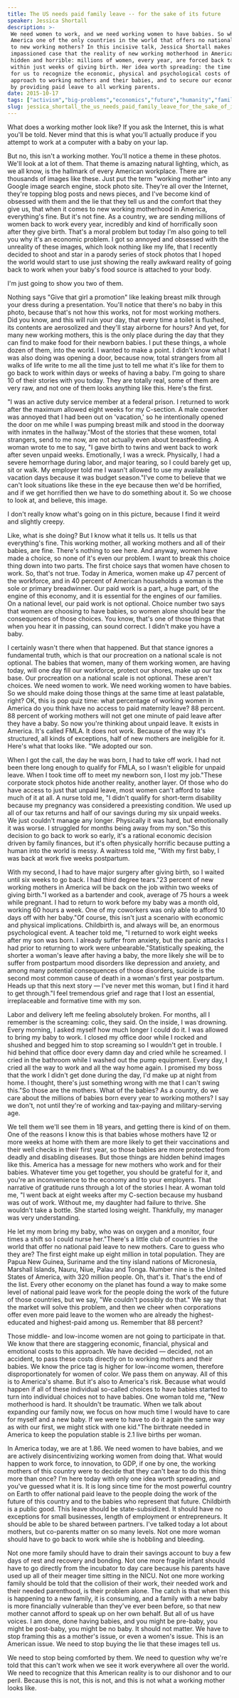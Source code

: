 ```yaml
---
title: The US needs paid family leave -- for the sake of its future
speaker: Jessica Shortall
description: >-
 We need women to work, and we need working women to have babies. So why is
 America one of the only countries in the world that offers no national paid leave
 to new working mothers? In this incisive talk, Jessica Shortall makes the
 impassioned case that the reality of new working motherhood in America is both
 hidden and horrible: millions of women, every year, are forced back to work
 within just weeks of giving birth. Her idea worth spreading: the time has come
 for us to recognize the economic, physical and psychological costs of our
 approach to working mothers and their babies, and to secure our economic future
 by providing paid leave to all working parents.
date: 2015-10-17
tags: ["activism","big-problems","economics","future","humanity","family","health","health-care","government","parenting","society","social-change","work","tedx","women-in-business","women"]
slug: jessica_shortall_the_us_needs_paid_family_leave_for_the_sake_of_its_future
---
```


What does a working mother look like? If you ask the Internet, this is what you'll be
told. Never mind that this is what you'll actually produce if you attempt to work at a
computer with a baby on your lap.

But no, this isn't a working mother. You'll notice a theme in these photos. We'll look at
a lot of them. That theme is amazing natural lighting, which, as we all know, is the
hallmark of every American workplace. There are thousands of images like these. Just put
the term "working mother" into any Google image search engine, stock photo site. They're
all over the Internet, they're topping blog posts and news pieces, and I've become kind of
obsessed with them and the lie that they tell us and the comfort that they give us, that
when it comes to new working motherhood in America, everything's fine. But it's not fine.
As a country, we are sending millions of women back to work every year, incredibly and
kind of horrifically soon after they give birth. That's a moral problem but today I'm also
going to tell you why it's an economic problem. I got so annoyed and obsessed with the
unreality of these images, which look nothing like my life, that I recently decided to
shoot and star in a parody series of stock photos that I hoped the world would start to
use just showing the really awkward reality of going back to work when your baby's food
source is attached to your body.

I'm just going to show you two of them.

Nothing says "Give that girl a promotion" like leaking breast milk through your dress
during a presentation. You'll notice that there's no baby in this photo, because that's
not how this works, not for most working mothers. Did you know, and this will ruin your
day, that every time a toilet is flushed, its contents are aerosolized and they'll stay
airborne for hours? And yet, for many new working mothers, this is the only place during
the day that they can find to make food for their newborn babies. I put these things, a
whole dozen of them, into the world. I wanted to make a point. I didn't know what I was
also doing was opening a door, because now, total strangers from all walks of life write
to me all the time just to tell me what it's like for them to go back to work within days
or weeks of having a baby. I'm going to share 10 of their stories with you today. They are
totally real, some of them are very raw, and not one of them looks anything like
this. Here's the first.

"I was an active duty service member at a federal prison. I returned to work after the
maximum allowed eight weeks for my C-section. A male coworker was annoyed that I had been
out on 'vacation,' so he intentionally opened the door on me while I was pumping breast
milk and stood in the doorway with inmates in the hallway."Most of the stories that these
women, total strangers, send to me now, are not actually even about breastfeeding. A woman
wrote to me to say, "I gave birth to twins and went back to work after seven unpaid weeks.
Emotionally, I was a wreck. Physically, I had a severe hemorrhage during labor, and major
tearing, so I could barely get up, sit or walk. My employer told me I wasn't allowed to
use my available vacation days because it was budget season."I've come to believe that we
can't look situations like these in the eye because then we'd be horrified, and if we get
horrified then we have to do something about it. So we choose to look at, and believe,
this image.

I don't really know what's going on in this picture, because I find it weird and slightly
creepy.

Like, what is she doing? But I know what it tells us. It tells us that everything's fine.
This working mother, all working mothers and all of their babies, are fine. There's
nothing to see here. And anyway, women have made a choice, so none of it's even our
problem. I want to break this choice thing down into two parts. The first choice says that
women have chosen to work. So, that's not true. Today in America, women make up 47 percent
of the workforce, and in 40 percent of American households a woman is the sole or primary
breadwinner. Our paid work is a part, a huge part, of the engine of this economy, and it
is essential for the engines of our families. On a national level, our paid work is not
optional. Choice number two says that women are choosing to have babies, so women alone
should bear the consequences of those choices. You know, that's one of those things that
when you hear it in passing, can sound correct. I didn't make you have a
baby.

I certainly wasn't there when that happened. But that stance ignores a fundamental truth,
which is that our procreation on a national scale is not optional. The babies that women,
many of them working women, are having today, will one day fill our workforce, protect our
shores, make up our tax base. Our procreation on a national scale is not optional. These
aren't choices. We need women to work. We need working women to have babies. So we should
make doing those things at the same time at least palatable, right? OK, this is pop quiz
time: what percentage of working women in America do you think have no access to paid
maternity leave? 88 percent. 88 percent of working mothers will not get one minute of paid
leave after they have a baby. So now you're thinking about unpaid leave. It exists in
America. It's called FMLA. It does not work. Because of the way it's structured, all kinds
of exceptions, half of new mothers are ineligible for it. Here's what that looks like. "We
adopted our son.

When I got the call, the day he was born, I had to take off work. I had not been there
long enough to qualify for FMLA, so I wasn't eligible for unpaid leave. When I took time
off to meet my newborn son, I lost my job."These corporate stock photos hide another
reality, another layer. Of those who do have access to just that unpaid leave, most women
can't afford to take much of it at all. A nurse told me, "I didn't qualify for short-term
disability because my pregnancy was considered a preexisting condition. We used up all of
our tax returns and half of our savings during my six unpaid weeks. We just couldn't
manage any longer. Physically it was hard, but emotionally it was worse. I struggled for
months being away from my son."So this decision to go back to work so early, it's a
rational economic decision driven by family finances, but it's often physically horrific
because putting a human into the world is messy. A waitress told me, "With my first baby, I
was back at work five weeks postpartum.

With my second, I had to have major surgery after giving birth, so I waited until six
weeks to go back. I had third degree tears."23 percent of new working mothers in America
will be back on the job within two weeks of giving birth."I worked as a bartender and
cook, average of 75 hours a week while pregnant. I had to return to work before my baby
was a month old, working 60 hours a week. One of my coworkers was only able to afford 10
days off with her baby."Of course, this isn't just a scenario with economic and physical
implications. Childbirth is, and always will be, an enormous psychological event. A teacher
told me, "I returned to work eight weeks after my son was born. I already suffer from
anxiety, but the panic attacks I had prior to returning to work were unbearable."Statistically
speaking, the shorter a woman's leave after having a baby, the more likely she will be to
suffer from postpartum mood disorders like depression and anxiety, and among many
potential consequences of those disorders, suicide is the second most common cause of
death in a woman's first year postpartum. Heads up that this next story — I've never met
this woman, but I find it hard to get through."I feel tremendous grief and rage that I
lost an essential, irreplaceable and formative time with my son.

Labor and delivery left me feeling absolutely broken. For months, all I remember is the
screaming: colic, they said. On the inside, I was drowning. Every morning, I asked myself
how much longer I could do it. I was allowed to bring my baby to work. I closed my office
door while I rocked and shushed and begged him to stop screaming so I wouldn't get in
trouble. I hid behind that office door every damn day and cried while he screamed. I cried
in the bathroom while I washed out the pump equipment. Every day, I cried all the way to
work and all the way home again. I promised my boss that the work I didn't get done during
the day, I'd make up at night from home. I thought, there's just something wrong with me
that I can't swing this."So those are the mothers. What of the babies? As a country, do we
care about the millions of babies born every year to working mothers? I say we don't, not
until they're of working and tax-paying and military-serving age.

We tell them we'll see them in 18 years, and getting there is kind of on them. One of the
reasons I know this is that babies whose mothers have 12 or more weeks at home with them
are more likely to get their vaccinations and their well checks in their first year, so
those babies are more protected from deadly and disabling diseases. But those things are
hidden behind images like this. America has a message for new mothers who work and for
their babies. Whatever time you get together, you should be grateful for it, and you're an
inconvenience to the economy and to your employers. That narrative of gratitude runs
through a lot of the stories I hear. A woman told me, "I went back at eight weeks after my
C-section because my husband was out of work. Without me, my daughter had failure to
thrive. She wouldn't take a bottle. She started losing weight. Thankfully, my manager was
very understanding.

He let my mom bring my baby, who was on oxygen and a monitor, four times a shift so I
could nurse her."There's a little club of countries in the world that offer no national
paid leave to new mothers. Care to guess who they are? The first eight make up eight
million in total population. They are Papua New Guinea, Suriname and the tiny island
nations of Micronesia, Marshall Islands, Nauru, Niue, Palau and Tonga. Number nine is the
United States of America, with 320 million people. Oh, that's it. That's the end of the
list. Every other economy on the planet has found a way to make some level of national
paid leave work for the people doing the work of the future of those countries, but we
say, "We couldn't possibly do that." We say that the market will solve this problem, and
then we cheer when corporations offer even more paid leave to the women who are already
the highest-educated and highest-paid among us. Remember that 88 percent?

Those middle- and low-income women are not going to participate in that. We know that
there are staggering economic, financial, physical and emotional costs to this approach.
We have decided — decided, not an accident, to pass these costs directly on to working
mothers and their babies. We know the price tag is higher for low-income women, therefore
disproportionately for women of color. We pass them on anyway. All of this is to America's
shame. But it's also to America's risk. Because what would happen if all of these
individual so-called choices to have babies started to turn into individual choices not to
have babies. One woman told me, "New motherhood is hard. It shouldn't be traumatic. When we
talk about expanding our family now, we focus on how much time I would have to care for
myself and a new baby. If we were to have to do it again the same way as with our first,
we might stick with one kid."The birthrate needed in America to keep the population stable
is 2.1 live births per woman.

In America today, we are at 1.86. We need women to have babies, and we are actively
disincentivizing working women from doing that. What would happen to work force, to
innovation, to GDP, if one by one, the working mothers of this country were to decide that
they can't bear to do this thing more than once? I'm here today with only one idea worth
spreading, and you've guessed what it is. It is long since time for the most powerful
country on Earth to offer national paid leave to the people doing the work of the future
of this country and to the babies who represent that future. Childbirth is a public good.
This leave should be state-subsidized. It should have no exceptions for small businesses,
length of employment or entrepreneurs. It should be able to be shared between partners.
I've talked today a lot about mothers, but co-parents matter on so many levels. Not one
more woman should have to go back to work while she is hobbling and bleeding.

Not one more family should have to drain their savings account to buy a few days of rest
and recovery and bonding. Not one more fragile infant should have to go directly from the
incubator to day care because his parents have used up all of their meager time sitting in
the NICU. Not one more working family should be told that the collision of their work,
their needed work and their needed parenthood, is their problem alone. The catch is that
when this is happening to a new family, it is consuming, and a family with a new baby is
more financially vulnerable than they've ever been before, so that new mother cannot
afford to speak up on her own behalf. But all of us have voices. I am done, done having
babies, and you might be pre-baby, you might be post-baby, you might be no baby. It should
not matter. We have to stop framing this as a mother's issue, or even a women's issue.
This is an American issue. We need to stop buying the lie that these images tell
us.

We need to stop being comforted by them. We need to question why we're told that this
can't work when we see it work everywhere all over the world. We need to recognize that
this American reality is to our dishonor and to our peril. Because this is not, this is
not, and this is not what a working mother looks like.

<!--
ad_duration=3.33
event="TEDxSMU"
external_start_time=0
intro_duration=11.82
is_subtitle_required="False"
is_talk_featured="True"
language="en"
language_swap="False"
native_language="en"
number_of_related_talks=6
number_of_speakers=1
number_of_subtitled_videos=27
number_of_tags=16
number_of_talk_download_languages=27
number_of_talk_more_resources=0
number_of_talk_recommendations=0
number_of_talks_take_actions=0
post_ad_duration=0.83
published_timestamp="2015-12-02 16:28:31"
recording_date="2015-10-17"
speaker_description="Strategy consultant, social entrepreneur and author"
speaker_is_published=1
speaker_name="Jessica Shortall"
talk_name="The US needs paid family leave -- for the sake of its future"
talks_tags=["activism","big-problems","economics","future","humanity","family","health","health-care","government","parenting","society","social-change","work","tedx","women-in-business","women"]
url_audio="https://download.ted.com/talks/JessicaShortall_2015X.mp3?apikey=acme-roadrunner"
url_photo_speaker="https://pe.tedcdn.com/images/ted/19f6744572a350b8968a0a8da84cb286d0bdca6c_254x191.jpg"
url_photo_talk="https://s3.amazonaws.com/talkstar-photos/uploads/a63caed8-065c-4c35-b89a-11ca2952d466/JessicaShortall_2015X-embed.jpg"
url_webpage="https://www.ted.com/talks/jessica_shortall_the_us_needs_paid_family_leave_for_the_sake_of_its_future"
video_type_name="TEDx Talk"
-->